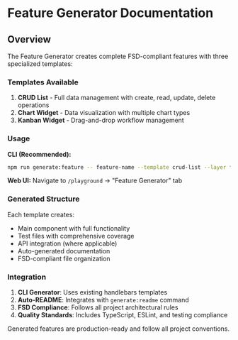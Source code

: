 # Feature Generator Documentation

## Overview

The Feature Generator creates complete FSD-compliant features with three specialized templates:

### Templates Available

1. **CRUD List** - Full data management with create, read, update, delete operations
2. **Chart Widget** - Data visualization with multiple chart types
3. **Kanban Widget** - Drag-and-drop workflow management

### Usage

**CLI (Recommended):**
```bash
npm run generate:feature -- feature-name --template crud-list --layer features --includeTests true --includeStorybook false
```

**Web UI:**
Navigate to `/playground` → "Feature Generator" tab

### Generated Structure

Each template creates:
- Main component with full functionality
- Test files with comprehensive coverage
- API integration (where applicable)
- Auto-generated documentation
- FSD-compliant file organization

### Integration

1. **CLI Generator**: Uses existing handlebars templates
2. **Auto-README**: Integrates with `generate:readme` command
3. **FSD Compliance**: Follows all project architectural rules
4. **Quality Standards**: Includes TypeScript, ESLint, and testing compliance

Generated features are production-ready and follow all project conventions. 